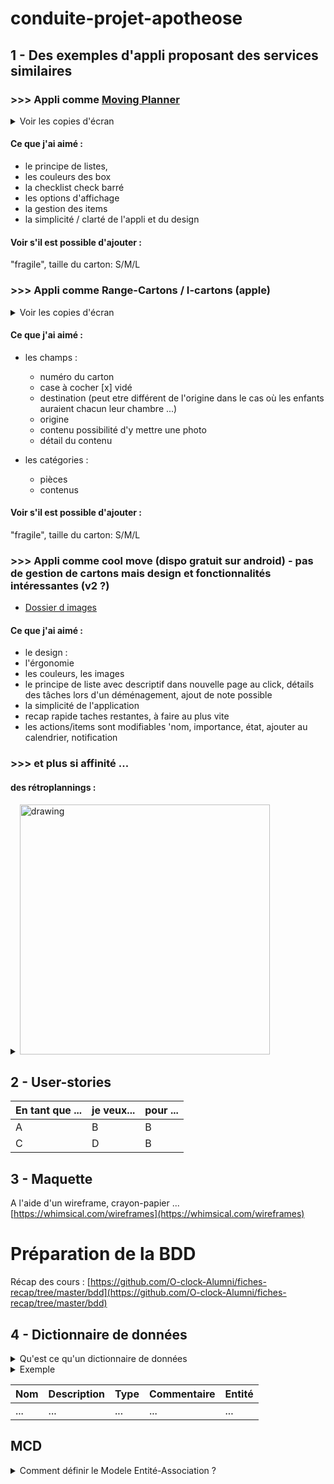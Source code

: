 # conduite-projet-apotheose

## 1 - Des exemples d'appli proposant des services similaires

### >>> Appli comme [Moving Planner](https://play.google.com/store/apps/details?id=com.jimbl.movingplanner)
<details>
<summary> Voir les copies d'écran </summary>

<img src="https://lh3.googleusercontent.com/parOJFLgmFa7uzzhkGlLvJjK7lKzYrqDO-WZ6vEwEtKsT2DjTjvOuhMuVS_QqAXPraz_=w967-h916-rw" alt="drawing" width="700"/> <img src="https://lh3.googleusercontent.com/SBzddq7EH4fc7GR0fLUN2zdmwQvPD1R-TLESHoIDxK8IZ-IHdb5CmtYI8FVy1Lfu8vCZ=w967-h916-rw" alt="drawing" width="700"/> <img src="https://lh3.googleusercontent.com/IxoAoi8Ecjc-9VuWvRew5qp20cMUFKes9eF1KhIzw-kKDC8Q1JRw-l_WJiMbIq-RRrAq=w967-h916-rw" alt="drawing" width="700"/> <img src="https://lh3.googleusercontent.com/V3hA0IZhG7L5vgGQ9uB9oVnEyQFNeGmy1mkpYZQoOEcf7QInbSuDy-le2hJ9t5gAUlA=w967-h916-rw" alt="drawing" width="700"/> <img src="https://lh3.googleusercontent.com/WJoyvB0UF590ZmsDb8H1Jh_k5snWMJBRMOC_p3Sai5pwuHYnKg_ptiZFQRJ4SbmDP58=w967-h916-rw" alt="drawing" width="700"/> <img src="https://lh3.googleusercontent.com/MkcSk7NQAK_FbQWH7MA7tPd6gxKhXIQAGUqdRHDEhvXSbPAyQC3pu_wESi0BOY4h5A=w967-h916-rw" alt="drawing" width="700"/>
</details>

#### Ce que j'ai aimé :

- le principe de listes,
- les couleurs des box 
- la checklist check barré
- les options d'affichage 
- la gestion des items
- la simplicité / clarté de l'appli et du design

#### Voir s'il est possible d'ajouter :

"fragile", 
taille du carton: S/M/L

### >>> Appli comme Range-Cartons / I-cartons (apple)
<details>
<summary> Voir les copies d'écran </summary>

<img src="https://www.ateliers14.com/wp-content/uploads/sites/27/2018/08/screenshots-appli-i-cartons.jpg" alt="i-cartons" height="500"/>
<img src="https://www.memoclic.com/medias/var/2015-02/interface-range-cartons.png" alt="i-cartons" wigth="700">
</details>

#### Ce que j'ai aimé :

- les champs : 
  - numéro du carton
  - case à cocher [x] vidé
  - destination (peut etre différent de l'origine dans le cas où les enfants auraient chacun leur chambre ...)
  - origine 
  - contenu possibilité d'y mettre une photo 
  - détail du contenu

- les catégories :
  - pièces
  - contenus
 
#### Voir s'il est possible d'ajouter :

"fragile", 
taille du carton: S/M/L

### >>> Appli comme cool move (dispo gratuit sur android) - pas de gestion de cartons mais design et fonctionnalités intéressantes (v2 ?)

  - [Dossier d images](https://drive.google.com/drive/folders/1l67lIkfYDU5baY18oVLCBy7aKRkh4A2f?usp=sharing)
#### Ce que j'ai aimé :

- le design :
- l'érgonomie
- les couleurs, les images
- le principe de liste avec descriptif dans nouvelle page au click, détails des tâches lors d'un déménagement, ajout de note possible
- la simplicité de l'application
- recap rapide taches restantes, à faire au plus vite
- les actions/items sont modifiables 'nom, importance, état, ajouter au calendrier, notification
  
### >>> et plus si affinité ...

#### des rétroplannings :

<details>
<summary><img src="https://media.immonot.com/CONTENU/ARTICLE/600/1433339453860_telechargement.jpg" alt="drawing" width="400"/></summary>
![retroplanning 1](https://media.immonot.com/CONTENU/ARTICLE/600/1433339453860_telechargement.jpg)
</details>

## 2 - User-stories

|En tant que ...| je veux...| pour ...|
|--------|--------|--------|
|    A    |    B    |    B    |
|    C    |    D    |    B    |

## 3 - Maquette

A l'aide d'un wireframe, crayon-papier ...
[https://whimsical.com/wireframes](https://whimsical.com/wireframes)

# Préparation de la BDD

Récap des cours : [https://github.com/O-clock-Alumni/fiches-recap/tree/master/bdd](https://github.com/O-clock-Alumni/fiches-recap/tree/master/bdd)

## 4 - Dictionnaire de données

<details>
<summary>  Qu'est ce qu'un dictionnaire de données  </summary>
A partir des infos disponibles (maquettes, cahier des charges, descriptions fonctionnelles), nous allons **lister toutes les informations nécessaires au fonctionnement** de l'application dans un _dictionnaire de données_, selon cette méthode :

- **Nommer chaque information**, la décrire si besoin.
- **Indiquer son type** (nombre, texte, booléen, calculé à partir d'autres informations).
- Ajouter un commentaire si besoin.

Une fois la liste créée, on doit **la trier** afin de :

- Décomposer les données : **chaque ligne doit contenir une information unique**, indivisible (pas de champ _Adresse_ qui incluerait _Adresse + Ville + Code postal_ par ex.).

Une fois ceci fait nous pouvons **identifier les entités** et y rattacher les données. Selon le contexte cette étape peut même être faite avant l'identification des données.

> Certaines informations ne seront pas rattachées qu'à une seule entité, par ex. le rôle d'un acteur dans un film - entité _Film_ et _Acteur_. Ces informations vont nous aider à construire les relations.

</details>
<details>
<summary>  Exemple  </summary>

de dictionnaire avec des livres

Nom|Description|Type|Commentaire|Entité|
-|-|-|-|-|
Titre|Titre du livre|texte court|-|Livre|
Année|Année de première parution|date|Année sur 4 chiffres|Livre|
Nom|Nom de l'auteur|texte court|-|Auteur|
Prénom|Prénom de l'auteur|texte court|-|Auteur|
Nom|Nom du genre|texte court|-|Genre|

Nous avons identifié 3 entités. Le nom et le prénom de l'auteur ont été décomposés.
</details>


Nom|Description|Type|Commentaire|Entité|
-|-|-|-|-|
...|...|...|...|...|

## MCD
<details>
<summary> Comment définir le Modele Entité-Association ? </summary>

cours : [conception-3](https://github.com/O-clock-Alumni/fiches-recap/blob/master/bdd/conception-03-mcd.md)

Cette modélisation des données permet de représenter de façon rigoureuse un système de données, ou système d'informations, sous forme d'entités et des relations qui les lient.

>A partir des données présentes dans le dictionnaire nous pouvons :
>- **Dessiner nos _entités_**.
>- **Répartir leurs _attributs_** (les données qui les concernent).
>- Définir un attribut qui identifie l'entité de manière unique : >**L'identifiant ou la _clé primaire_**.
>- **Identifier les _relations_** entre les entités et _les nommer_ par un >verbe à l'infinitif.
>- Définir les **_cardinalités_** : nous allons expliquer ce concept via un >exemple.

</details>
